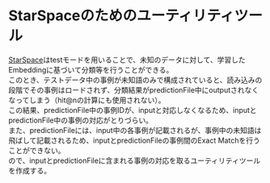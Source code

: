 # StarSpaceのためのユーティリティツール
[StarSpace](https://github.com/facebookresearch/StarSpace)はtestモードを用いることで、未知のデータに対して、学習したEmbeddingに基づいて分類等を行うことができる。  
このとき、テストデータ中の事例が未知語のみで構成されていると、読み込みの段階でその事例はロードされず、分類結果がpredictionFile中にoutputされなくなってしまう（hit@nの計算にも使用されない）。  
この結果、predictionFile中の事例IDが、inputと対応しなくなるため、inputとpredictionFile中の事例の対応がとりづらい。  
また、predictionFileには、input中の各事例が記載されるが、事例中の未知語は飛ばして記載されるため、inputとpredictionFileの事例間のExact Matchを行うことができない。  
ので、inputとpredictionFileに含まれる事例の対応を取るユーティリティツールを作成する。
